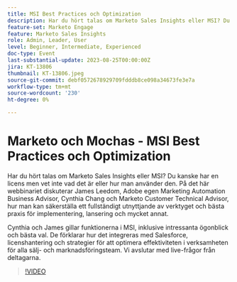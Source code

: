 ```yaml
---
title: MSI Best Practices och Optimization
description: Har du hört talas om Marketo Sales Insights eller MSI? Du kanske har en licens men vet inte vad det är eller hur man använder den. På det här webbinariet diskuterar James Leedom på Adobe Marketing Automation Business Advisor, Cynthia Chang och Marketo Customer Technical Advisor, hur man kan utnyttja verktyget fullt ut och hur man bäst kan implementera det, starta det och mycket mer. Cynthia och James dykar upp i funktionerna hos MSI, inklusive intressanta ögonblick och bästa val. De förklarar hur det integreras med Salesforce, licenshantering och strategier för att optimera effektiviteten i verksamheten för alla sälj- och marknadsföringsteam. Vi avslutar med live-frågor från deltagarna.
feature-set: Marketo Engage
feature: Marketo Sales Insights
role: Admin, Leader, User
level: Beginner, Intermediate, Experienced
doc-type: Event
last-substantial-update: 2023-08-25T00:00:00Z
jira: KT-13806
thumbnail: KT-13806.jpeg
source-git-commit: debf0572678929709fdddb8ce098a34673fe3e7a
workflow-type: tm+mt
source-wordcount: '230'
ht-degree: 0%

---
```



# Marketo och Mochas - MSI Best Practices och Optimization

Har du hört talas om Marketo Sales Insights eller MSI? Du kanske har en licens men vet inte vad det är eller hur man använder den. På det här webbinariet diskuterar James Leedom, Adobe egen Marketing Automation Business Advisor, Cynthia Chang och Marketo Customer Technical Advisor, hur man kan säkerställa ett fullständigt utnyttjande av verktyget och bästa praxis för implementering, lansering och mycket annat.

Cynthia och James gillar funktionerna i MSI, inklusive intressanta ögonblick och bästa val. De förklarar hur det integreras med Salesforce, licenshantering och strategier för att optimera effektiviteten i verksamheten för alla sälj- och marknadsföringsteam. Vi avslutar med live-frågor från deltagarna.

>[!VIDEO](https://video.tv.adobe.com/v/3422797?learn=on)
